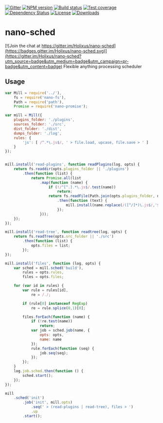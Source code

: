 [![Gitter][gitter-image]][gitter-url]
[![NPM version][npm-image]][npm-url]
[![Build status][travis-image]][travis-url]
[![Test coverage][coveralls-image]][coveralls-url]
[![Dependency Status][david-image]][david-url]
[![License][license-image]][license-url]
[![Downloads][downloads-image]][downloads-url]

# nano-sched

[![Join the chat at https://gitter.im/Holixus/nano-sched](https://badges.gitter.im/Holixus/nano-sched.svg)](https://gitter.im/Holixus/nano-sched?utm_source=badge&utm_medium=badge&utm_campaign=pr-badge&utm_content=badge)
Flexible anything processing scheduler


## Usage

```js
var Mill = require('../'),
    fs = require('nano-fs'),
    Path = require('path'),
    Promise = require('nano-promise');

var mill = Mill({
	plugins_folder: './plugins',
	sources_folder: './src',
	dist_folder: './dist',
	dumps_folder: './log',
	rules: {
		'js': [ /^.*\.js$/, ' > file.load, upcase, file.save > ' ]
	}
});


mill.install('read-plugins', function readPlugins(log, opts) {
	return fs.readdir(opts.plugins_folder || './plugins')
		.then(function (list) {
			return Promise.all(list
				.map(function (name) {
					if (!/^[^.].*\.js$/.test(name))
						return;
					return fs.readFile(Path.join(opts.plugins_folder, name), 'utf8')
						.then(function (text) {
							mill.install(name.replace(/([^/]*)\.js$/,'$1'), text);
						});
				}));
	});
});

mill.install('read-tree', function readtree(log, opts) {
	return fs.readTree(opts.src_folder || './src')
		.then(function (list) {
			opts.files = list;
		});
});

mill.install('files', function (log, opts) {
	var sched = mill.sched('build'),
	    rules = opts.rules,
	    files = opts.files;

	for (var id in rules) {
		var rule = rules[id],
		    re = /./;

		if (rule[0] instanceof RegExp)
			re = rule.splice(0,1)[0];

		files.forEach(function (name) {
			if (!re.test(name))
				return;
			var job = sched.job(name, {
				opts: opts,
				name: name
			});
			rule.forEach(function (seq) {
				job.seq(seq);
			});
		});
	}
	log.job.sched.then(function () {
		sched.start();
	});
});

mill
	.sched('init')
		.job('init', mill.opts)
			.seq(' > (read-plugins | read-tree), files > ')
			.up
		.start();
```



[bithound-image]: https://www.bithound.io/github/Holixus/nano-sched/badges/score.svg
[bithound-url]: https://www.bithound.io/github/Holixus/nano-sched

[gitter-image]: https://badges.gitter.im/Holixus/nano-sched.svg
[gitter-url]: https://gitter.im/Holixus/nano-sched

[npm-image]: https://badge.fury.io/js/nano-sched.svg
[npm-url]: https://badge.fury.io/js/nano-sched

[github-tag]: http://img.shields.io/github/tag/Holixus/nano-sched.svg
[github-url]: https://github.com/Holixus/nano-sched/tags

[travis-image]: https://travis-ci.org/Holixus/nano-sched.svg?branch=master
[travis-url]: https://travis-ci.org/Holixus/nano-sched

[coveralls-image]: https://coveralls.io/repos/github/Holixus/nano-sched/badge.svg?branch=master
[coveralls-url]: https://coveralls.io/github/Holixus/nano-sched?branch=master

[david-image]: https://david-dm.org/Holixus/nano-sched.svg
[david-url]: https://david-dm.org/Holixus/nano-sched

[license-image]: https://img.shields.io/badge/license-MIT-blue.svg
[license-url]: LICENSE

[downloads-image]: http://img.shields.io/npm/dt/nano-sched.svg
[downloads-url]: https://npmjs.org/package/nano-sched
